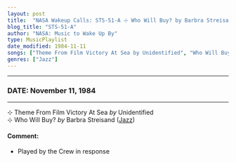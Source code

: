```yaml
---
layout: post
title:  "NASA Wakeup Calls: STS-51-A ⊹ Who Will Buy? by Barbra Streisand ✷ November 11, 1984"
blog_title: "STS-51-A"
author: "NASA: Music to Wake Up By"
type: MusicPlaylist
date_modified: 1984-11-11
songs: ["Theme From Film Victory At Sea by Unidentified", "Who Will Buy? by Barbra Streisand"]
genres: ["Jazz"]
---
```


----
### DATE: November 11, 1984
----
⊹ Theme From Film Victory At Sea *by* Unidentified    &nbsp;<br />
⊹ Who Will Buy? *by* Barbra Streisand ([Jazz](https://www.discogs.com/genre/Jazz)) <a target="blank_" href="https://www.discogs.com/Barbra-Streisand-Who-Will-Buy/master/851856">
    <i class="fas fa-compact-disc"
       title="Discogs entry for this song"
       alt="Discogs entry for this song"
       style="font-size: 1.1em;"></i></a>
    

#### Comment:
* Played by the Crew in response



<br/>
<center>
	<a target="_blank"
	   href="https://twitter.com/intent/tweet?hashtags=Space,NASA,Playlist,NASAWakeupCalls,SpaceProgram&text=🚀 {{ page.author}}, {{ page.title }}. {{ site.url }}{{ page.url }}&via=nasawakeupcalls"><i class="fab fa-twitter" title="Tweet this page" alt="Tweet this page" style="font-size: 1.3em;"></i></a>
	&nbsp; 	<i class="fas fa-user-astronaut" style="font-size: 1.5em;"></i> &nbsp;
    <a id="custom_amazon_link"
       type="amzn" search="#"
       category="popular music">
    <i class="fab fa-amazon" style="font-size: 1.3em;"></i></a>
</center>

<!-- Randomly resolve an individual entry from a song array -->
<script src="/assets/javascript/seedrandom.min.js"></script>
<script>
  var wake_me_up = ["Theme From Film Victory At Sea by Unidentified", "Who Will Buy? by Barbra Streisand"];
  var prng = new Math.seedrandom();
  function randomSong() {
    song = wake_me_up[Math.floor(Math.random() * wake_me_up.length)];
    var amazon_link = document.getElementById("custom_amazon_link");
    amazon_link.setAttribute("search", song);
  }
  window.onload = randomSong();
</script>
